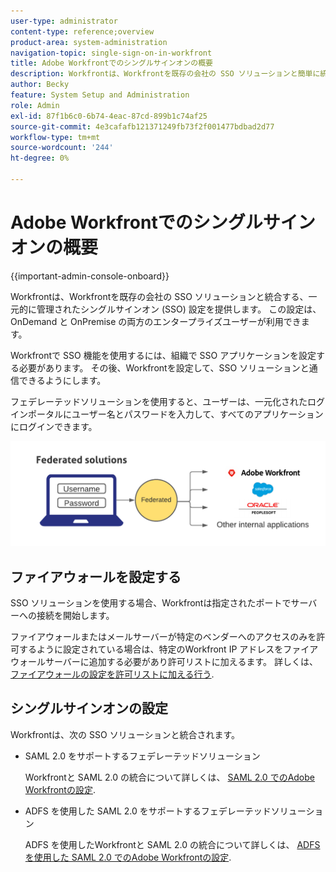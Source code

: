 ```yaml
---
user-type: administrator
content-type: reference;overview
product-area: system-administration
navigation-topic: single-sign-on-in-workfront
title: Adobe Workfrontでのシングルサインオンの概要
description: Workfrontは、Workfrontを既存の会社の SSO ソリューションと簡単に統合できる、一元的に管理されたシングルサインオン (SSO) 設定を提供します。 この設定は、簡単に設定および管理でき、OnDemand と OnPremise の両方のエンタープライズユーザーが利用できます。
author: Becky
feature: System Setup and Administration
role: Admin
exl-id: 87f1b6c0-6b74-4eac-87cd-899b1c74af25
source-git-commit: 4e3cafafb121371249fb73f2f001477bdbad2d77
workflow-type: tm+mt
source-wordcount: '244'
ht-degree: 0%

---
```


# Adobe Workfrontでのシングルサインオンの概要

<!--Audited: 12/2023-->

{{important-admin-console-onboard}}


Workfrontは、Workfrontを既存の会社の SSO ソリューションと統合する、一元的に管理されたシングルサインオン (SSO) 設定を提供します。 この設定は、OnDemand と OnPremise の両方のエンタープライズユーザーが利用できます。

Workfrontで SSO 機能を使用するには、組織で SSO アプリケーションを設定する必要があります。 その後、Workfrontを設定して、SSO ソリューションと通信できるようにします。

フェデレーテッドソリューションを使用すると、ユーザーは、一元化されたログインポータルにユーザー名とパスワードを入力して、すべてのアプリケーションにログインできます。

![](assets/overview-sso-wf-fed-only.png)


## ファイアウォールを設定する

SSO ソリューションを使用する場合、Workfrontは指定されたポートでサーバーへの接続を開始します。

ファイアウォールまたはメールサーバーが特定のベンダーへのアクセスのみを許可するように設定されている場合は、特定のWorkfront IP アドレスをファイアウォールサーバーに追加する必要があり許可リストに加えるます。 詳しくは、 [ファイアウォールの設定を許可リストに加える行う](../../../administration-and-setup/get-started-wf-administration/configure-your-firewall.md).

## シングルサインオンの設定

Workfrontは、次の SSO ソリューションと統合されます。

* SAML 2.0 をサポートするフェデレーテッドソリューション

  Workfrontと SAML 2.0 の統合について詳しくは、 [SAML 2.0 でのAdobe Workfrontの設定](../../../administration-and-setup/add-users/single-sign-on/configure-workfront-saml-2.md).

* ADFS を使用した SAML 2.0 をサポートするフェデレーテッドソリューション

  ADFS を使用したWorkfrontと SAML 2.0 の統合について詳しくは、 [ADFS を使用した SAML 2.0 でのAdobe Workfrontの設定](../../../administration-and-setup/add-users/single-sign-on/configure-workfront-saml-2-adfs.md).
